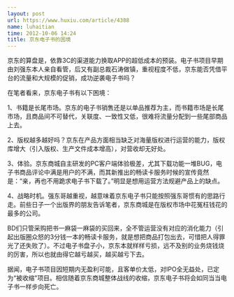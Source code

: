 ```yaml
---
layout: post
url: https://www.huxiu.com/article/4388
name: luhaitian
time: 2012-10-06 14:24
title: 京东电子书的困境
---
```

京东的算盘是，依靠3C的渠道能力换取APP的超低成本的预装。电子书项目早期由刘强东本人亲自看管，后又有副总裁石涛做镇，重视程度不低，京东能否凭借平台的流量和大规模的促销，成功逆袭电子书吗？

在笔者看来，京东电子书有以下困境：

1、书籍是长尾市场。京东的电子书销售还是以单品推荐为主，而书籍市场是长尾市场，且商品间不可替代，关联度、一致性又低，很难将流量分配到一些尾部商品上去。

2、版权越多越好吗？京东在产品方面相当缺乏对海量版权进行运营的能力，版权库增大（引入版权、生产文件成本增高），对营收却无好处。

3、体验。京东商城自主研发的PC客户端体验极差，尤其下载功能一堆BUG，电子书商品评论中满是用户的不满，而其新推出的畅读卡服务时候的宣传竟然是：“亲，再也不用跪求电子书下载了。”明显是想用运营方法规避产品上的缺点。

4、战略时机。强东哥越重视，越意味着京东电子书只能按照强东哥惯有的思路行走。前些日子一个出版界的朋友告诉笔者，京东商城是在版权市场中花冤枉钱花的最多的公司。

BD们只管采购把书一麻袋一麻袋的买回来，全不管运营没有对应的消化能力（引起出版圈众怒的3分钱一本的畅读卡服务，就是想把商品打包出去，可惜把人得罪光了还失败了）。不过电子书盘子小，京东本就样样亏损，远不及别的业务烧钱烧的厉害，所以也就由得它越亏越买，越买越亏下去。

据闻，电子书项目因短期内无盈利可能，且客单价太低，对IPO全无益处，已定为“被收缩"项目。相信随着京东商城整体战线的收缩，京东电子书将会如同当当电子书一样步向死亡。

